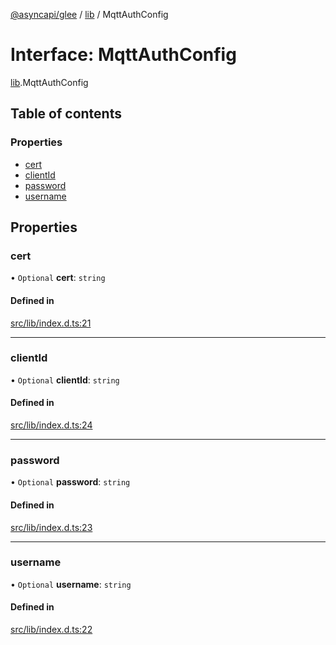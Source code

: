 [@asyncapi/glee](../README.md) / [lib](../modules/lib.md) / MqttAuthConfig

# Interface: MqttAuthConfig

[lib](../modules/lib.md).MqttAuthConfig

## Table of contents

### Properties

- [cert](lib.MqttAuthConfig.md#cert)
- [clientId](lib.MqttAuthConfig.md#clientid)
- [password](lib.MqttAuthConfig.md#password)
- [username](lib.MqttAuthConfig.md#username)

## Properties

### cert

• `Optional` **cert**: `string`

#### Defined in

[src/lib/index.d.ts:21](https://github.com/asyncapi/glee/blob/abfd9cf/src/lib/index.d.ts#L21)

___

### clientId

• `Optional` **clientId**: `string`

#### Defined in

[src/lib/index.d.ts:24](https://github.com/asyncapi/glee/blob/abfd9cf/src/lib/index.d.ts#L24)

___

### password

• `Optional` **password**: `string`

#### Defined in

[src/lib/index.d.ts:23](https://github.com/asyncapi/glee/blob/abfd9cf/src/lib/index.d.ts#L23)

___

### username

• `Optional` **username**: `string`

#### Defined in

[src/lib/index.d.ts:22](https://github.com/asyncapi/glee/blob/abfd9cf/src/lib/index.d.ts#L22)
